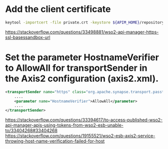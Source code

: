 # Add the client certificate

```sh
keytool -importcert -file private.crt -keystore ${APIM_HOME}/repository/resources/security/wso2carbon.jks -alias "alias_name"
```

https://stackoverflow.com/questions/33498881/wso2-api-manager-https-ssl-basessandbox-url

# Set the parameter HostnameVerifier to AllowAll for transportSender in the Axis2 configuration (axis2.xml).

```xml
<transportSender name="https" class="org.apache.synapse.transport.passthru.PassThroughHttpSSLSender">
    ....
    <parameter name="HostnameVerifier">AllowAll</parameter>
    ....
</transportSender>
```

https://stackoverflow.com/questions/33394617/to-access-published-wso2-api-manager-apis-using-tokens-from-wso2-esb-unable-to/33404268#33404268
https://stackoverflow.com/questions/19155521/wso2-esb-axis2-service-throwing-host-name-verification-failed-for-host
